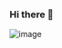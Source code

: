 ### Hi there 👋
![image](https://user-images.githubusercontent.com/92962445/177813248-8b2c2516-eb10-45d2-a931-301417dcba1b.png)

<!--
**6u7o/6u7o** is a ✨ _special_ ✨ repository because its `README.md` (this file) appears on your GitHub profile.

Here are some ideas to get you started:

- 🔭 I’m currently working on ...
- 🌱 I’m currently learning ...
- 👯 I’m looking to collaborate on ...
- 🤔 I’m looking for help with ...
- 💬 Ask me about ...
- 📫 How to reach me: ...
- 😄 Pronouns: ...
- ⚡ Fun fact: ...
-->
